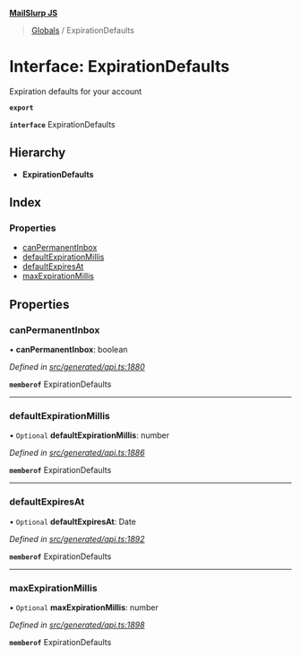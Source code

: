 **[MailSlurp JS](../README.md)**

> [Globals](../README.md) / ExpirationDefaults

# Interface: ExpirationDefaults

Expiration defaults for your account

**`export`** 

**`interface`** ExpirationDefaults

## Hierarchy

* **ExpirationDefaults**

## Index

### Properties

* [canPermanentInbox](expirationdefaults.md#canpermanentinbox)
* [defaultExpirationMillis](expirationdefaults.md#defaultexpirationmillis)
* [defaultExpiresAt](expirationdefaults.md#defaultexpiresat)
* [maxExpirationMillis](expirationdefaults.md#maxexpirationmillis)

## Properties

### canPermanentInbox

•  **canPermanentInbox**: boolean

*Defined in [src/generated/api.ts:1880](https://github.com/mailslurp/mailslurp-client/blob/8d5c17f/src/generated/api.ts#L1880)*

**`memberof`** ExpirationDefaults

___

### defaultExpirationMillis

• `Optional` **defaultExpirationMillis**: number

*Defined in [src/generated/api.ts:1886](https://github.com/mailslurp/mailslurp-client/blob/8d5c17f/src/generated/api.ts#L1886)*

**`memberof`** ExpirationDefaults

___

### defaultExpiresAt

• `Optional` **defaultExpiresAt**: Date

*Defined in [src/generated/api.ts:1892](https://github.com/mailslurp/mailslurp-client/blob/8d5c17f/src/generated/api.ts#L1892)*

**`memberof`** ExpirationDefaults

___

### maxExpirationMillis

• `Optional` **maxExpirationMillis**: number

*Defined in [src/generated/api.ts:1898](https://github.com/mailslurp/mailslurp-client/blob/8d5c17f/src/generated/api.ts#L1898)*

**`memberof`** ExpirationDefaults
